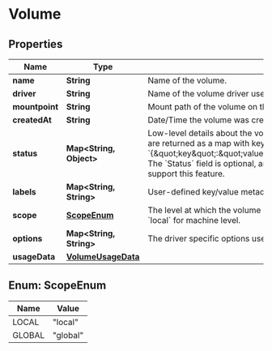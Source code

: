 
# Volume

## Properties
Name | Type | Description | Notes
------------ | ------------- | ------------- | -------------
**name** | **String** | Name of the volume. | 
**driver** | **String** | Name of the volume driver used by the volume. | 
**mountpoint** | **String** | Mount path of the volume on the host. | 
**createdAt** | **String** | Date/Time the volume was created. |  [optional]
**status** | **Map&lt;String, Object&gt;** | Low-level details about the volume, provided by the volume driver. Details are returned as a map with key/value pairs: &#x60;{\&quot;key\&quot;:\&quot;value\&quot;,\&quot;key2\&quot;:\&quot;value2\&quot;}&#x60;.  The &#x60;Status&#x60; field is optional, and is omitted if the volume driver does not support this feature.  |  [optional]
**labels** | **Map&lt;String, String&gt;** | User-defined key/value metadata. | 
**scope** | [**ScopeEnum**](#ScopeEnum) | The level at which the volume exists. Either &#x60;global&#x60; for cluster-wide, or &#x60;local&#x60; for machine level.  | 
**options** | **Map&lt;String, String&gt;** | The driver specific options used when creating the volume.  | 
**usageData** | [**VolumeUsageData**](VolumeUsageData.md) |  |  [optional]


<a name="ScopeEnum"></a>
## Enum: ScopeEnum
Name | Value
---- | -----
LOCAL | &quot;local&quot;
GLOBAL | &quot;global&quot;



